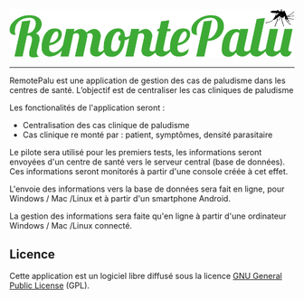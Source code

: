 ![logo EduPalu](local/logo_RemontePalu_texte.png)

---

RemotePalu est une application de gestion des cas de paludisme dans les centres de santé. L’objectif est de centraliser les cas cliniques de paludisme

Les fonctionalités de l'application seront :

- Centralisation des cas clinique de paludisme 
- Cas clinique re monté par : patient, symptômes, densité parasitaire

Le pilote sera utilisé pour les premiers tests, les informations seront envoyées d'un centre de santé vers le serveur central  (base de données). Ces informations seront monitorés à partir d'une console créée à cet effet.

L'envoie des informations vers la base de données sera fait en ligne, pour Windows / Mac /Linux et à partir d'un smartphone Android.

La gestion des informations sera faite qu'en ligne à partir d'une ordinateur Windows / Mac /Linux connecté. 

## Licence
Cette application est un logiciel libre diffusé sous la licence [GNU General Public License](LICENSE) (GPL).
